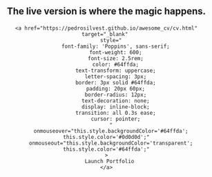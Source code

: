 <head>
  <!-- Add this in your HTML head to load the font -->
  <link href="https://fonts.googleapis.com/css2?family=Poppins:wght@600&display=swap" rel="stylesheet">
</head>

<body>
  <div align="center">
    <h2 style="margin-bottom: 20px;">The live version is where the magic happens.</h2>

    <a href="https://pedrosilvest.github.io/awesome_cv/cv.html" target="_blank" 
       style="
          font-family: 'Poppins', sans-serif;
          font-weight: 600;
          font-size: 2.5rem;
          color: #64ffda;
          text-transform: uppercase;
          letter-spacing: 3px;
          border: 3px solid #64ffda;
          padding: 20px 60px;
          border-radius: 12px;
          text-decoration: none;
          display: inline-block;
          transition: all 0.3s ease;
          cursor: pointer;
       "
       onmouseover="this.style.backgroundColor='#64ffda'; this.style.color='#0d0d0d';"
       onmouseout="this.style.backgroundColor='transparent'; this.style.color='#64ffda';"
    >
      Launch Portfolio
    </a>
  </div>
</body>
